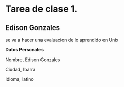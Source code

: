 # Tarea de clase 1.

## Edison Gonzales 
se va a hacer una evaluacion de lo aprendido en Unix

**Datos Personales**

Nombre, Edison Gonzales


Ciudad, Ibarra


Idioma, latino 

